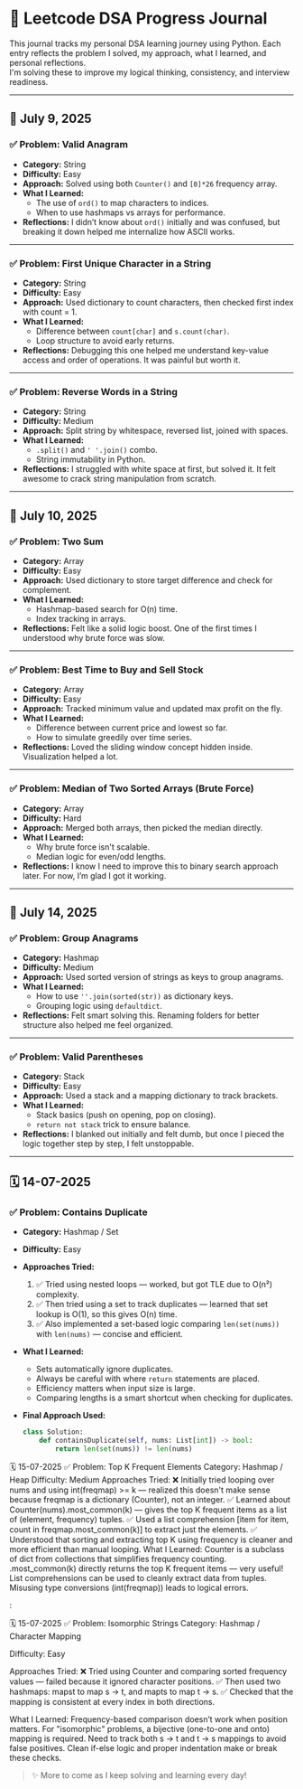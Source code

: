 # 📓 Leetcode DSA Progress Journal

This journal tracks my personal DSA learning journey using Python. Each entry reflects the problem I solved, my approach, what I learned, and personal reflections.  
I'm solving these to improve my logical thinking, consistency, and interview readiness.

---

## 📅 July 9, 2025

### ✅ Problem: Valid Anagram
- **Category:** String
- **Difficulty:** Easy
- **Approach:** Solved using both `Counter()` and `[0]*26` frequency array.
- **What I Learned:**
  - The use of `ord()` to map characters to indices.
  - When to use hashmaps vs arrays for performance.
- **Reflections:** I didn’t know about `ord()` initially and was confused, but breaking it down helped me internalize how ASCII works.

---

### ✅ Problem: First Unique Character in a String
- **Category:** String
- **Difficulty:** Easy
- **Approach:** Used dictionary to count characters, then checked first index with count = 1.
- **What I Learned:**
  - Difference between `count[char]` and `s.count(char)`.
  - Loop structure to avoid early returns.
- **Reflections:** Debugging this one helped me understand key-value access and order of operations. It was painful but worth it.

---

### ✅ Problem: Reverse Words in a String
- **Category:** String
- **Difficulty:** Medium
- **Approach:** Split string by whitespace, reversed list, joined with spaces.
- **What I Learned:**
  - `.split()` and `' '.join()` combo.
  - String immutability in Python.
- **Reflections:** I struggled with white space at first, but solved it. It felt awesome to crack string manipulation from scratch.

---

## 📅 July 10, 2025

### ✅ Problem: Two Sum
- **Category:** Array
- **Difficulty:** Easy
- **Approach:** Used dictionary to store target difference and check for complement.
- **What I Learned:**
  - Hashmap-based search for O(n) time.
  - Index tracking in arrays.
- **Reflections:** Felt like a solid logic boost. One of the first times I understood why brute force was slow.

---

### ✅ Problem: Best Time to Buy and Sell Stock
- **Category:** Array
- **Difficulty:** Easy
- **Approach:** Tracked minimum value and updated max profit on the fly.
- **What I Learned:**
  - Difference between current price and lowest so far.
  - How to simulate greedily over time series.
- **Reflections:** Loved the sliding window concept hidden inside. Visualization helped a lot.

---

### ✅ Problem: Median of Two Sorted Arrays (Brute Force)
- **Category:** Array
- **Difficulty:** Hard
- **Approach:** Merged both arrays, then picked the median directly.
- **What I Learned:**
  - Why brute force isn't scalable.
  - Median logic for even/odd lengths.
- **Reflections:** I know I need to improve this to binary search approach later. For now, I’m glad I got it working.

---

## 📅 July 14, 2025

### ✅ Problem: Group Anagrams
- **Category:** Hashmap
- **Difficulty:** Medium
- **Approach:** Used sorted version of strings as keys to group anagrams.
- **What I Learned:**
  - How to use `''.join(sorted(str))` as dictionary keys.
  - Grouping logic using `defaultdict`.
- **Reflections:** Felt smart solving this. Renaming folders for better structure also helped me feel organized.

---

### ✅ Problem: Valid Parentheses
- **Category:** Stack
- **Difficulty:** Easy
- **Approach:** Used a stack and a mapping dictionary to track brackets.
- **What I Learned:**
  - Stack basics (push on opening, pop on closing).
  - `return not stack` trick to ensure balance.
- **Reflections:** I blanked out initially and felt dumb, but once I pieced the logic together step by step, I felt unstoppable.

---

## 🗓️ 14-07-2025

### ✅ Problem: Contains Duplicate

- **Category:** Hashmap / Set
- **Difficulty:** Easy
- **Approaches Tried:**
  1. ✅ Tried using nested loops — worked, but got TLE due to O(n²) complexity.
  2. ✅ Then tried using a set to track duplicates — learned that set lookup is O(1), so this gives O(n) time.
  3. ✅ Also implemented a set-based logic comparing `len(set(nums))` with `len(nums)` — concise and efficient.

- **What I Learned:**
  - Sets automatically ignore duplicates.
  - Always be careful with where `return` statements are placed.
  - Efficiency matters when input size is large.
  - Comparing lengths is a smart shortcut when checking for duplicates.

- **Final Approach Used:**  
  ```python
  class Solution:
      def containsDuplicate(self, nums: List[int]) -> bool:
          return len(set(nums)) != len(nums)

🗓️ 15-07-2025
✅ Problem: Top K Frequent Elements
Category: Hashmap / Heap
Difficulty: Medium
Approaches Tried:
❌ Initially tried looping over nums and using int(freqmap) >= k — realized this doesn't make sense because freqmap is a dictionary (Counter), not an integer.
✅ Learned about Counter(nums).most_common(k) — gives the top K frequent items as a list of (element, frequency) tuples.
✅ Used a list comprehension [item for item, count in freqmap.most_common(k)] to extract just the elements.
✅ Understood that sorting and extracting top K using frequency is cleaner and more efficient than manual looping.
What I Learned:
Counter is a subclass of dict from collections that simplifies frequency counting.
.most_common(k) directly returns the top K frequent items — very useful!
List comprehensions can be used to cleanly extract data from tuples.
Misusing type conversions (int(freqmap)) leads to logical errors.

:

🗓️ 15-07-2025
✅ Problem: Isomorphic Strings
Category: Hashmap / Character Mapping

Difficulty: Easy

Approaches Tried:
❌ Tried using Counter and comparing sorted frequency values — failed because it ignored character positions.
✅ Then used two hashmaps: mapst to map s → t, and mapts to map t → s.
✅ Checked that the mapping is consistent at every index in both directions.

What I Learned:
Frequency-based comparison doesn’t work when position matters.
For "isomorphic" problems, a bijective (one-to-one and onto) mapping is required.
Need to track both s → t and t → s mappings to avoid false positives.
Clean if-else logic and proper indentation make or break these checks.

> ✨ More to come as I keep solving and learning every day!
